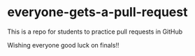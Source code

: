 # everyone-gets-a-pull-request
This is a repo for students to practice pull requests in GitHub

Wishing everyone good luck on finals!!
